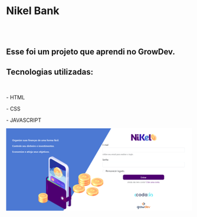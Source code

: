 <h1> Nikel Bank</h1>
<br> 
<br>
<h2>Esse foi um projeto que aprendi no GrowDev.</h2>


<h2> Tecnologias utilizadas:</h2>
<br>
  <p>- HTML</p>
  <p>- CSS</p>
  <p>- JAVASCRIPT</p>

<img src="https://github.com/luizh-ssousa/nikel-bank/blob/main/assests/nikel1.png?raw=true"/>
